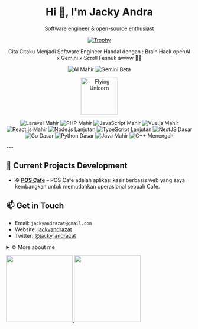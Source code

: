 <h1 align="center">Hi 👋, I'm Jacky Andra</h1>
<p align="center">Software engineer &amp; open-source enthusiast</p>

<p align="center">
  <!-- Profile Trophy Card -->
  <a>
    

  </a>
</p>
<p align="center">
  <!-- Profile Trophy Card -->
  <a href="https://github.com/DenverCoder1/github-profile-trophy">
    <img src="https://github-profile-trophy.vercel.app/?username=Jackyandrazat&theme=radical&row=2&column=3" alt="Trophy"/>
  </a>
</p>

<p align="center">Cita Citaku Menjadi Software Engineer Handal dengan :  Brain Hack openAI x Gemini x Scroll Fesnuk awww 🚀✨</p>
<p align="center">
  <!-- Squad Goals -->
  <img src="https://img.shields.io/badge/AI-MAHIR-lightgrey?style=for-the-badge&logo=openai" alt="AI Mahir"/>
  <img src="https://img.shields.io/badge/Gemini-BETA-informational?style=for-the-badge&logo=google" alt="Gemini Beta"/>
</p>

<p align="center">
  <img src="https://media.giphy.com/media/MDJ9IbxxvDUQM/giphy.gif" width="100" alt="Flying Unicorn"/>
</p>

<p align="center">
  <!-- Tech Badges -->
  <img src="https://img.shields.io/badge/Laravel-Mahir-brightgreen?style=for-the-badge&logo=laravel" alt="Laravel Mahir"/>
  <img src="https://img.shields.io/badge/PHP-Mahir-blue?style=for-the-badge&logo=php" alt="PHP Mahir"/>
  <img src="https://img.shields.io/badge/JavaScript-Mahir-yellow?style=for-the-badge&logo=javascript" alt="JavaScript Mahir"/>
  <img src="https://img.shields.io/badge/Vue.js-Mahir-green?style=for-the-badge&logo=vue.js" alt="Vue.js Mahir"/>
  <img src="https://img.shields.io/badge/React.js-Mahir-informational?style=for-the-badge&logo=react" alt="React.js Mahir"/>
  <img src="https://img.shields.io/badge/Node.js-Lanjutan-green?style=for-the-badge&logo=node.js" alt="Node.js Lanjutan"/>
  <img src="https://img.shields.io/badge/TypeScript-Lanjutan-blue?style=for-the-badge&logo=typescript" alt="TypeScript Lanjutan"/>
  <img src="https://img.shields.io/badge/NestJS-Dasar-red?style=for-the-badge&logo=nestjs" alt="NestJS Dasar"/>
  <img src="https://img.shields.io/badge/Go-Dasar-lightgrey?style=for-the-badge&logo=go" alt="Go Dasar"/>
  <img src="https://img.shields.io/badge/Python-Dasar-blue?style=for-the-badge&logo=python" alt="Python Dasar"/>
   <img src="https://img.shields.io/badge/Java-Mahir-brightgreen?style=for-the-badge&logo=java" alt="Java Mahir"/>
  <img src="https://img.shields.io/badge/C%2B%2B-Menengah-blue?style=for-the-badge&logo=c%2B%2B" alt="C++ Menengah"/>
</p>
---

## 🔭 Current Projects Development
- ⚙️ **[POS Cafe](https://github.com/Jackyandrazat/pos-cafe)** – POS Cafe adalah aplikasi kasir berbasis web yang saya kembangkan untuk memudahkan operasional sebuah Cafe.
 <!-- - 🌐 **[NamaRepo2](https://github.com/Jackyandrazat/NamaRepo2)** – Deskripsi singkat projekmu. -->

## 📫 Get in Touch
- Email: `jackyandrazat@gmail.com`
- Website: [jackyandrazat](https://jackyandrazat.netlify.app)
- Twitter: [@jacky_andrazat](https://twitter.com/jacky_andrazat)

<details>
  <summary>⚙️ More about me</summary>
  
  - 🔭 I’m currently working as a **Full Stack Developer** building a using **React**, **Vue**, **Node.js**, and **Laravel**.  
  - 🌱 I’m learning **TypeScript**, **Next.js**, and **REST API** to level up my frontend and API skills.  
  - 👯 I’m looking to collaborate on **open-source web applications**, especially projects that involve **progressive web apps**, **real-time data**, or **developer tooling**.    
  - 📫 How to reach me:  
    - Email: `jackyandrazat@gmail.com`  
    - LinkedIn: [linkedin.com/in/jackyandrazat](https://www.linkedin.com/in/jacky-andrazat/)  
    - Twitter: [@jackyandra](https://twitter.com/jacky_andrazat)  
  - 😄 Pronouns: **He/Him**  
  <!-- - ⚡ Fun fact: I once built a **smart mirror** that displays live weather, calendar events, and news headlines, all powered by a Raspberry Pi!  --> 
</details>



<p align="left">
<a href="https://github.com/Jackyandrazat">
  <img height="180em" src="https://github-readme-stats-eight-theta.vercel.app/api?username=Jackyandrazat&show_icons=true&theme=algolia&include_all_commits=true&count_private=true"/>
  <img height="180em" src="https://github-readme-stats-eight-theta.vercel.app/api/top-langs/?username=Jackyandrazat&layout=compact&langs_count=8&theme=algolia"/>
</a>
</p>
